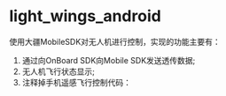 # light_wings_android
使用大疆MobileSDK对无人机进行控制，实现的功能主要有：
1. 通过向OnBoard SDK向Mobile SDK发送透传数据;
2. 无人机飞行状态显示;
3. 注释掉手机遥感飞行控制代码：
